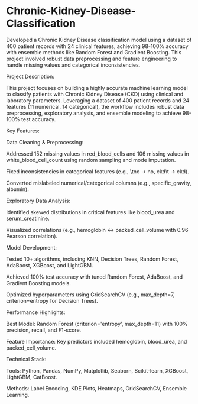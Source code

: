 # Chronic-Kidney-Disease-Classification
Developed a Chronic Kidney Disease classification model using a dataset of 400 patient records with 24 clinical features, achieving 98-100% accuracy with ensemble methods like Random Forest and Gradient Boosting. This project involved robust data preprocessing and feature engineering to handle missing values and categorical inconsistencies.


Project Description:

This project focuses on building a highly accurate machine learning model to classify patients with Chronic Kidney Disease (CKD) using clinical and laboratory parameters. Leveraging a dataset of 400 patient records and 24 features (11 numerical, 14 categorical), the workflow includes robust data preprocessing, exploratory analysis, and ensemble modeling to achieve 98-100% test accuracy.

Key Features:

Data Cleaning & Preprocessing:

Addressed 152 missing values in red_blood_cells and 106 missing values in white_blood_cell_count using random sampling and mode imputation.

Fixed inconsistencies in categorical features (e.g., \tno → no, ckd\t → ckd).

Converted mislabeled numerical/categorical columns (e.g., specific_gravity, albumin).

Exploratory Data Analysis:

Identified skewed distributions in critical features like blood_urea and serum_creatinine.

Visualized correlations (e.g., hemoglobin ↔ packed_cell_volume with 0.96 Pearson correlation).

Model Development:

Tested 10+ algorithms, including KNN, Decision Trees, Random Forest, AdaBoost, XGBoost, and LightGBM.

Achieved 100% test accuracy with tuned Random Forest, AdaBoost, and Gradient Boosting models.

Optimized hyperparameters using GridSearchCV (e.g., max_depth=7, criterion=entropy for Decision Trees).

Performance Highlights:

Best Model: Random Forest (criterion='entropy', max_depth=11) with 100% precision, recall, and F1-score.

Feature Importance: Key predictors included hemoglobin, blood_urea, and packed_cell_volume.

Technical Stack:

Tools: Python, Pandas, NumPy, Matplotlib, Seaborn, Scikit-learn, XGBoost, LightGBM, CatBoost.

Methods: Label Encoding, KDE Plots, Heatmaps, GridSearchCV, Ensemble Learning.
